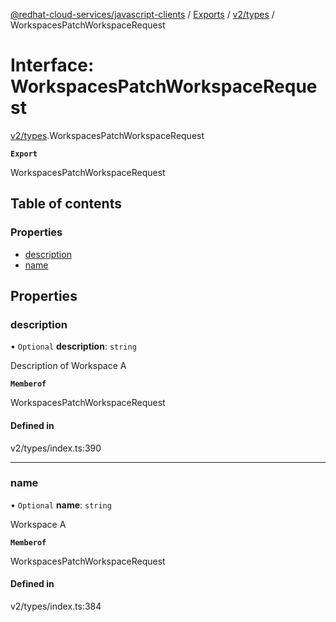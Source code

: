 [@redhat-cloud-services/javascript-clients](../README.md) / [Exports](../modules.md) / [v2/types](../modules/v2_types.md) / WorkspacesPatchWorkspaceRequest

# Interface: WorkspacesPatchWorkspaceRequest

[v2/types](../modules/v2_types.md).WorkspacesPatchWorkspaceRequest

**`Export`**

WorkspacesPatchWorkspaceRequest

## Table of contents

### Properties

- [description](v2_types.WorkspacesPatchWorkspaceRequest.md#description)
- [name](v2_types.WorkspacesPatchWorkspaceRequest.md#name)

## Properties

### description

• `Optional` **description**: `string`

Description of Workspace A

**`Memberof`**

WorkspacesPatchWorkspaceRequest

#### Defined in

v2/types/index.ts:390

___

### name

• `Optional` **name**: `string`

Workspace A

**`Memberof`**

WorkspacesPatchWorkspaceRequest

#### Defined in

v2/types/index.ts:384
